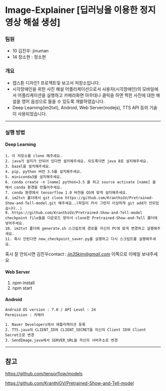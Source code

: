 # Image-Explainer [딥러닝을 이용한 정지 영상 해설 생성]

### 팀원
- 10 김진우: jinuman
- 14 정소현 : 정소현

### 개요
- 캡스톤 디자인1 프로젝트및 보고서 저장소입니다. 
- 시각장애인을 위한 사진 해설 어플리케이션으로서 사용자(시각장애인)의 모바일에서 어플리케이션을 실행하고 카메라화면 아무데나 클릭을 하면 찍힌 사진에 대한 해설을 영어 음성으로 들을 수 있도록 개발하였습니다.
- Deep Learning(im2txt), Android, Web Server(nodejs), TTS API 등의 기술이 사용되었습니다.

---
### 실행 방법

#### Deep Learning

```
1. 이 저장소를 clone 해주세요.
2. java가 설치가 안되어 있다면 설치해주세요. 되도록이면 java 8로 설치해주세요.
3. bazel을 설치해주세요.
4. pip, python 버전 3.5를 설치해주세요.
5. miniconda3을 설치해주세요.
6. conda create -n [name] python=3.5 를 하고 source activate [name] 을 해서 conda 환경을 만들어주세요.
7. conda 환경에서 tensorflow 1.0 버전을 OS에 맞게 설치해주세요.
8. im2txt 폴더에서 git clone https://github.com/KranthiGV/Pretrained-Show-and-Tell-model.git 해주세요..(파일이 커서 그런지 이상하게 git add가 안되었습니다..)
9. https://github.com/KranthiGV/Pretrained-Show-and-Tell-model checkpoint file들을 다운로드 받아서 clone한 Pretrained-Show-and-Tell 폴더에 넣어주세요.
10. im2txt 폴더에 generate.sh 스크립트에 경로를 자신의 PC에 맞게 변경하고 실행해주세요.
11. 혹시 안된다면 new_checkpoint_saver.py를 실행하고 다시 스크립트를 실행해주세요.
```
혹시 잘 안되시면 김진우contact : *jin35kim@gmail.com* 이쪽으로 이메일 보내주세요

#### Web Server
1. npm install
2. npm start

#### Android
```
Android OS version : 7.0 / API Level : 24
Permission : 카메라

1. Naver Developers에서 애플리케이션 등록
2. TTS.java의 CLIENT_ID와 CLIENT_SECRET을 자신의 Client ID와 Client Secret으로 변경
3. SendImage.java에서 SERVER_URL을 자신의 서버주소로 변경
```
---
## 참고
https://github.com/tensorflow/models

https://github.com/KranthiGV/Pretrained-Show-and-Tell-model
